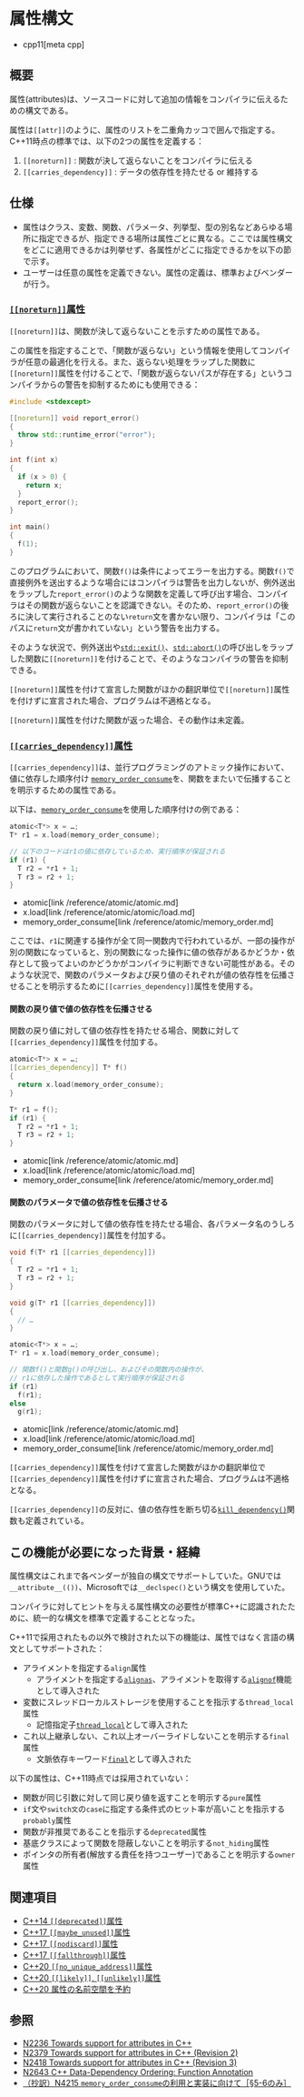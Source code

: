 # 属性構文
* cpp11[meta cpp]

## 概要
属性(attributes)は、ソースコードに対して追加の情報をコンパイラに伝えるための構文である。

属性は`[[attr]]`のように、属性のリストを二重角カッコで囲んで指定する。C++11時点の標準では、以下の2つの属性を定義する：

1. `[[noreturn]]` : 関数が決して返らないことをコンパイラに伝える
2. `[[carries_dependency]]` : データの依存性を持たせる or 維持する


## 仕様
- 属性はクラス、変数、関数、パラメータ、列挙型、型の別名などあらゆる場所に指定できるが、指定できる場所は属性ごとに異なる。ここでは属性構文をどこに適用できるかは列挙せず、各属性がどこに指定できるかを以下の節で示す。
- ユーザーは任意の属性を定義できない。属性の定義は、標準およびベンダーが行う。


### <a id="noreturn" href="#noreturn">`[[noreturn]]`属性</a>
`[[noreturn]]`は、関数が決して返らないことを示すための属性である。

この属性を指定することで、「関数が返らない」という情報を使用してコンパイラが任意の最適化を行える。また、返らない処理をラップした関数に`[[noreturn]]`属性を付けることで、「関数が返らないパスが存在する」というコンパイラからの警告を抑制するためにも使用できる：

```cpp example
#include <stdexcept>

[[noreturn]] void report_error()
{
  throw std::runtime_error("error");
}

int f(int x)
{
  if (x > 0) {
    return x;
  }
  report_error();
}

int main()
{
  f(1);
}
```

このプログラムにおいて、関数`f()`は条件によってエラーを出力する。関数`f()`で直接例外を送出するような場合にはコンパイラは警告を出力しないが、例外送出をラップした`report_error()`のような関数を定義して呼び出す場合、コンパイラはその関数が返らないことを認識できない。そのため、`report_error()`の後ろに決して実行されることのない`return`文を書かない限り、コンパイラは「このパスに`return`文が書かれていない」という警告を出力する。

そのような状況で、例外送出や[`std::exit()`](/reference/cstdlib/exit.md)、[`std::abort()`](/reference/cstdlib/abort.md)の呼び出しをラップした関数に`[[noreturn]]`を付けることで、そのようなコンパイラの警告を抑制できる。

`[[noreturn]]`属性を付けて宣言した関数がほかの翻訳単位で`[[noreturn]]`属性を付けずに宣言された場合、プログラムは不適格となる。

`[[noreturn]]`属性を付けた関数が返った場合、その動作は未定義。


### <a id="carries_dependency" href="#carries_dependency">`[[carries_dependency]]`属性</a>
`[[carries_dependency]]`は、並行プログラミングのアトミック操作において、値に依存した順序付け [`memory_order_consume`](/reference/atomic/memory_order.md)を、関数をまたいで伝播することを明示するための属性である。

以下は、[`memory_order_consume`](/reference/atomic/memory_order.md)を使用した順序付けの例である：

```cpp
atomic<T*> x = …;
T* r1 = x.load(memory_order_consume);

// 以下のコードはr1の値に依存しているため、実行順序が保証される
if (r1) {
  T r2 = *r1 + 1;
  T r3 = r2 + 1;
}
```
* atomic[link /reference/atomic/atomic.md]
* x.load[link /reference/atomic/atomic/load.md]
* memory_order_consume[link /reference/atomic/memory_order.md]

ここでは、`r1`に関連する操作が全て同一関数内で行われているが、一部の操作が別の関数になっていると、別の関数になった操作に値の依存があるかどうか・依存として扱ってよいのかどうかがコンパイラに判断できない可能性がある。そのような状況で、関数のパラメータおよび戻り値のそれぞれが値の依存性を伝播させることを明示するために`[[carries_dependency]]`属性を使用する。


#### 関数の戻り値で値の依存性を伝播させる
関数の戻り値に対して値の依存性を持たせる場合、関数に対して`[[carries_dependency]]`属性を付加する。

```cpp
atomic<T*> x = …;
[[carries_dependency]] T* f()
{
  return x.load(memory_order_consume);
}

T* r1 = f();
if (r1) {
  T r2 = *r1 + 1;
  T r3 = r2 + 1;
}
```
* atomic[link /reference/atomic/atomic.md]
* x.load[link /reference/atomic/atomic/load.md]
* memory_order_consume[link /reference/atomic/memory_order.md]


#### 関数のパラメータで値の依存性を伝播させる
関数のパラメータに対して値の依存性を持たせる場合、各パラメータ名のうしろに`[[carries_dependency]]`属性を付加する。

```cpp
void f(T* r1 [[carries_dependency]])
{
  T r2 = *r1 + 1;
  T r3 = r2 + 1;
}

void g(T* r1 [[carries_dependency]])
{
  // …
}

atomic<T*> x = …;
T* r1 = x.load(memory_order_consume);

// 関数f()と関数g()の呼び出し、およびその関数内の操作が、
// r1に依存した操作であるとして実行順序が保証される
if (r1)
  f(r1);
else
  g(r1);
```
* atomic[link /reference/atomic/atomic.md]
* x.load[link /reference/atomic/atomic/load.md]
* memory_order_consume[link /reference/atomic/memory_order.md]


`[[carries_dependency]]`属性を付けて宣言した関数がほかの翻訳単位で`[[carries_dependency]]`属性を付けずに宣言された場合、プログラムは不適格となる。

`[[carries_dependency]]`の反対に、値の依存性を断ち切る[`kill_dependency()`](/reference/atomic/kill_dependency.md)関数も定義されている。


## この機能が必要になった背景・経緯
属性構文はこれまで各ベンダーが独自の構文でサポートしていた。GNUでは`__attribute__(())`、Microsoftでは`__declspec()`という構文を使用していた。

コンパイラに対してヒントを与える属性構文の必要性が標準C++に認識されたために、統一的な構文を標準で定義することとなった。

C++11で採用されたもの以外で検討された以下の機能は、属性ではなく言語の構文としてサポートされた：

- アライメントを指定する`align`属性
    - アライメントを指定する[`alignas`](alignas.md)、アライメントを取得する[`alignof`](alignof.md)機能として導入された
- 変数にスレッドローカルストレージを使用することを指示する`thread_local`属性
    - 記憶指定子[`thread_local`](thread_local_storage.md)として導入された
- これ以上継承しない、これ以上オーバーライドしないことを明示する`final`属性
    - 文脈依存キーワード[`final`](override_final.md)として導入された

以下の属性は、C++11時点では採用されていない：

- 関数が同じ引数に対して同じ戻り値を返すことを明示する`pure`属性
- `if`文や`switch文`の`case`に指定する条件式のヒット率が高いことを指示する`probably`属性
- 関数が非推奨であることを指示する`deprecated`属性
- 基底クラスによって関数を隠蔽しないことを明示する`not_hiding`属性
- ポインタの所有者(解放する責任を持つユーザー)であることを明示する`owner`属性


## 関連項目
- [C++14 `[[deprecated]]`属性](/lang/cpp14/deprecated_attr.md)
- [C++17 `[[maybe_unused]]`属性](/lang/cpp17/maybe_unused.md)
- [C++17 `[[nodiscard]]`属性](/lang/cpp17/nodiscard.md)
- [C++17 `[[fallthrough]]`属性](/lang/cpp17/fallthrough.md)
- [C++20 `[[no_unique_address]]`属性](/lang/cpp20/language_support_for_empty_objects.md)
- [C++20 `[[likely]]`, `[[unlikely]]`属性](/lang/cpp20/likely_and_unlikely_attributes.md)
- [C++20 属性の名前空間を予約](/lang/cpp20/reserving_attribute_namespaces_for_future_use.md)


## 参照
- [N2236 Towards support for attributes in C++](http://www.open-std.org/jtc1/sc22/wg21/docs/papers/2007/n2236.pdf)
- [N2379 Towards support for attributes in C++ (Revision 2)](http://www.open-std.org/jtc1/sc22/wg21/docs/papers/2007/n2379.pdf)
- [N2418 Towards support for attributes in C++ (Revision 3)](http://www.open-std.org/jtc1/sc22/wg21/docs/papers/2007/n2418.pdf)
- [N2643 C++ Data-Dependency Ordering: Function Annotation](http://www.open-std.org/jtc1/sc22/wg21/docs/papers/2008/n2643.html)
- [（抄訳）N4215 `memory_order_consume`の利用と実装に向けて［§5-6のみ］](http://d.hatena.ne.jp/yohhoy/20141115/p1)

